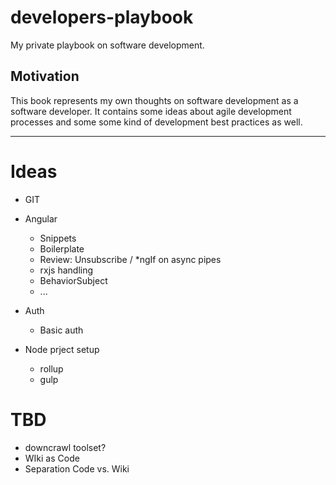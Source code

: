 # developers-playbook
My private playbook on software development.

## Motivation

This book represents my own thoughts on software development as a software developer.
It contains some ideas about agile development processes and some some kind of development best practices as well.

---

# Ideas
* GIT
* Angular
  * Snippets
  * Boilerplate
  * Review: Unsubscribe / *ngIf on async pipes
  * rxjs handling
  * BehaviorSubject
  * ...

* Auth
  * Basic auth
  
* Node prject setup
  * rollup
  * gulp
 
# TBD

* downcrawl toolset?
* WIki as Code
* Separation Code vs. Wiki
